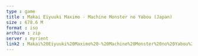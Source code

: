 ```yaml
---
type : game
title : Makai Eiyuuki Maximo - Machine Monster no Yabou (Japan)
size : 678.6 M
format : iso
archive : zip
server : myrient
link2 : Makai%20Eiyuuki%20Maximo%20-%20Machine%20Monster%20no%20Yabou%20%28Japan%29
---
```

